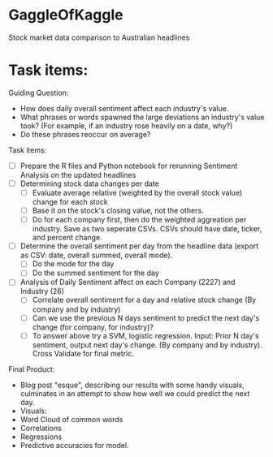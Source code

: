 # GaggleOfKaggle
Stock market data comparison to Australian headlines

# Task items:

Guiding Question:
- How does daily overall sentiment affect each industry's value.
 - What phrases or words spawned the large deviations an industry's value took? (For example, if an industry rose heavily on a date, why?)
 - Do these phrases reoccur on average?

Task items:
- [ ] Prepare the R files and Python notebook for rerunning Sentiment Analysis on the updated headlines
- [ ] Determining stock data changes per date
    - [ ] Evaluate average relative (weighted by the overall stock value) change for each stock
    - [ ] Base it on the stock's closing value, not the others.
    - [ ] Do for each company first, then do the weighted aggreation per industry. Save as two seperate CSVs. CSVs should have date, ticker, and percent change.
- [ ] Determine the overall sentiment per day from the headline data (export as CSV: date, overall summed, overall mode).
    - [ ] Do the mode for the day
    - [ ] Do the summed sentiment for the day
- [ ] Analysis of Daily Sentiment affect on each Company (2227) and Industry (26)
    - [ ] Correlate overall sentiment for a day and relative stock change (By company and by industry)
    - [ ] Can we use the previous N days sentiment to predict the next day's change (for company, for industry)?
    - [ ] To answer above try a SVM, logistic regression. Input: Prior N day's sentiment, output next day's change. (By company and by industry). Cross Validate for final metric.

Final Product:
- Blog post "esque", describing our results with some handy visuals, culminates in an attempt to show how well we could predict the next day.
- Visuals:
 - Word Cloud of common words
 - Correlations
 - Regressions
 - Predictive accuracies for model.
